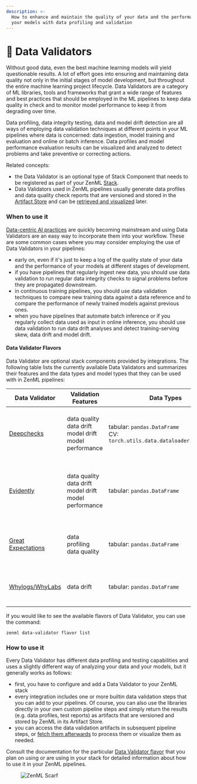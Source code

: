 ```yaml
---
description: >-
  How to enhance and maintain the quality of your data and the performance of
  your models with data profiling and validation
---
```


# 🧪 Data Validators

Without good data, even the best machine learning models will yield questionable results. A lot of effort goes into ensuring and maintaining data quality not only in the initial stages of model development, but throughout the entire machine learning project lifecycle. Data Validators are a category of ML libraries, tools and frameworks that grant a wide range of features and best practices that should be employed in the ML pipelines to keep data quality in check and to monitor model performance to keep it from degrading over time.

Data profiling, data integrity testing, data and model drift detection are all ways of employing data validation techniques at different points in your ML pipelines where data is concerned: data ingestion, model training and evaluation and online or batch inference. Data profiles and model performance evaluation results can be visualized and analyzed to detect problems and take preventive or correcting actions.

Related concepts:

* the Data Validator is an optional type of Stack Component that needs to be registered as part of your ZenML [Stack](https://github.com/zenml-io/zenml/blob/feature/gro-1047-docs/docs/user-guide/production-guide/understand-stacks.md).
* Data Validators used in ZenML pipelines usually generate data profiles and data quality check reports that are versioned and stored in the [Artifact Store](../artifact-stores/) and can be [retrieved and visualized](https://github.com/zenml-io/zenml/blob/feature/gro-1047-docs/docs/how-to/visualize-artifacts/README.md) later.

### When to use it

[Data-centric AI practices](https://blog.zenml.io/data-centric-mlops/) are quickly becoming mainstream and using Data Validators are an easy way to incorporate them into your workflow. These are some common cases where you may consider employing the use of Data Validators in your pipelines:

* early on, even if it's just to keep a log of the quality state of your data and the performance of your models at different stages of development.
* if you have pipelines that regularly ingest new data, you should use data validation to run regular data integrity checks to signal problems before they are propagated downstream.
* in continuous training pipelines, you should use data validation techniques to compare new training data against a data reference and to compare the performance of newly trained models against previous ones.
* when you have pipelines that automate batch inference or if you regularly collect data used as input in online inference, you should use data validation to run data drift analyses and detect training-serving skew, data drift and model drift.

#### Data Validator Flavors

Data Validator are optional stack components provided by integrations. The following table lists the currently available Data Validators and summarizes their features and the data types and model types that they can be used with in ZenML pipelines:

| Data Validator                              | Validation Features                                                   | Data Types                                                                                               | Model Types                                                                                   | Notes                                                                                               | Flavor/Integration   |
| ------------------------------------------- | --------------------------------------------------------------------- | -------------------------------------------------------------------------------------------------------- | --------------------------------------------------------------------------------------------- | --------------------------------------------------------------------------------------------------- | -------------------- |
| [Deepchecks](deepchecks.md)                 | <p>data quality<br>data drift<br>model drift<br>model performance</p> | <p>tabular: <code>pandas.DataFrame</code><br>CV: <code>torch.utils.data.dataloader.DataLoader</code></p> | <p>tabular: <code>sklearn.base.ClassifierMixin</code><br>CV: <code>torch.nn.Module</code></p> | Add Deepchecks data and model validation tests to your pipelines                                    | `deepchecks`         |
| [Evidently](evidently.md)                   | <p>data quality<br>data drift<br>model drift<br>model performance</p> | tabular: `pandas.DataFrame`                                                                              | N/A                                                                                           | Use Evidently to generate a variety of data quality and data/model drift reports and visualizations | `evidently`          |
| [Great Expectations](great-expectations.md) | <p>data profiling<br>data quality</p>                                 | tabular: `pandas.DataFrame`                                                                              | N/A                                                                                           | Perform data testing, documentation and profiling with Great Expectations                           | `great_expectations` |
| [Whylogs/WhyLabs](whylogs.md)               | data drift                                                            | tabular: `pandas.DataFrame`                                                                              | N/A                                                                                           | Generate data profiles with whylogs and upload them to WhyLabs                                      | `whylogs`            |

If you would like to see the available flavors of Data Validator, you can use the command:

```shell
zenml data-validator flavor list
```

### How to use it

Every Data Validator has different data profiling and testing capabilities and uses a slightly different way of analyzing your data and your models, but it generally works as follows:

* first, you have to configure and add a Data Validator to your ZenML stack
* every integration includes one or more builtin data validation steps that you can add to your pipelines. Of course, you can also use the libraries directly in your own custom pipeline steps and simply return the results (e.g. data profiles, test reports) as artifacts that are versioned and stored by ZenML in its Artifact Store.
* you can access the data validation artifacts in subsequent pipeline steps, or [fetch them afterwards](https://github.com/zenml-io/zenml/blob/feature/gro-1047-docs/docs/user-guide/starter-guide/fetching-pipelines.md) to process them or visualize them as needed.

Consult the documentation for the particular [Data Validator flavor](./#data-validator-flavors) that you plan on using or are using in your stack for detailed information about how to use it in your ZenML pipelines.

<figure><img src="https://static.scarf.sh/a.png?x-pxid=f0b4f458-0a54-4fcd-aa95-d5ee424815bc" alt="ZenML Scarf"><figcaption></figcaption></figure>
